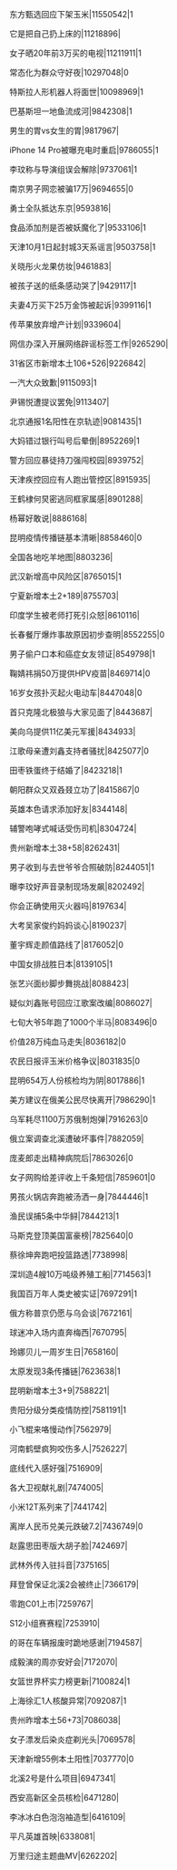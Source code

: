 东方甄选回应下架玉米|11550542|1

它是把自己扔上床的|11218896|

女子晒20年前3万买的电视|11211911|1

常态化为群众守好夜|10297048|0

特斯拉人形机器人将面世|10098969|1

巴基斯坦一地鱼流成河|9842308|1

男生的胃vs女生的胃|9817967|

iPhone 14 Pro被曝充电时重启|9786055|1

李玟称与导演组误会解除|9737061|1

南京男子网恋被骗17万|9694655|0

勇士全队抵达东京|9593816|

食品添加剂是否被妖魔化了|9533106|1

天津10月1日起封城3天系谣言|9503758|1

关晓彤火龙果仿妆|9461883|

被孩子送的纸条感动哭了|9429117|1

夫妻4万买下25万金饰被起诉|9399116|1

传苹果放弃增产计划|9339604|

网信办深入开展网络辟谣标签工作|9265290|

31省区市新增本土106+526|9226842|

一汽大众致歉|9115093|1

尹锡悦遭提议罢免|9113407|

北京通报1名阳性在京轨迹|9081435|1

大妈错过银行叫号后晕倒|8952269|1

警方回应暴徒持刀强闯校园|8939752|

天津疾控回应有人跑出管控区|8915935|

王鹤棣何炅密逃同框家属感|8901288|

杨幂好敢说|8886168|

昆明疫情传播链基本清晰|8858460|0

全国各地吃羊地图|8803236|

武汉新增高中风险区|8765015|1

宁夏新增本土2+189|8755703|

印度学生被老师打死引众怒|8610116|

长春餐厅爆炸事故原因初步查明|8552255|0

男子偷户口本和癌症女友领证|8549798|1

鞠婧祎捐50万提供HPV疫苗|8469714|0

16岁女孩扑灭起火电动车|8447048|0

首只克隆北极狼与大家见面了|8443687|

美向乌提供11亿美元军援|8434933|

江歌母亲遭刘鑫支持者骚扰|8425077|0

田枣铁蛋终于结婚了|8423218|1

朝阳群众又双叒叕立功了|8415867|0

英雄本色请求添加好友|8344148|

辅警咆哮式喊话受伤司机|8304724|

贵州新增本土38+58|8262431|

男子收到与去世爷爷合照破防|8244051|1

曝李玟好声音录制现场发飙|8202492|

你会正确使用灭火器吗|8197634|

大考吴家俊约妈妈谈心|8190237|

董宇辉走颜值路线了|8176052|0

中国女排战胜日本|8139105|1

张艺兴面纱脚步舞挑战|8088423|

疑似刘鑫账号回应江歌案改编|8086027|

七旬大爷5年跑了1000个半马|8083496|0

价值28万纯血马走失|8036182|0

农民日报评玉米价格争议|8031835|0

昆明654万人份核检均为阴|8017886|1

美方建议在俄美公民尽快离开|7986290|1

乌军耗尽1100万苏俄制炮弹|7916263|0

俄立案调查北溪遭破坏事件|7882059|

庞麦郎走出精神病院后|7863026|0

女子网购给差评收上千条短信|7859601|0

男孩火锅店奔跑被汤洒一身|7844446|1

渔民误捕5条中华鲟|7844213|1

马斯克登顶美国富豪榜|7825640|0

蔡徐坤奔跑吧投篮路透|7738998|

深圳造4艘10万吨级养殖工船|7714563|1

我国百万年人类史被实证|7697291|1

俄方称普京仍愿与乌会谈|7672161|

球迷冲入场内直奔梅西|7670795|

玲娜贝儿一周岁生日|7658160|

太原发现3条传播链|7623638|1

昆明新增本土3+9|7588221|

贵阳分级分类疫情防控|7581191|1

小飞棍来咯慢动作|7562979|

河南鹤壁疯狗咬伤多人|7526227|

底线代入感好强|7516909|

各大卫视献礼剧|7474005|

小米12T系列来了|7441742|

离岸人民币兑美元跌破7.2|7436749|0

赵露思田枣版大胡子脸|7424697|

武林外传入驻抖音|7375165|

拜登曾保证北溪2会被终止|7366179|

零跑C01上市|7259767|

S12小组赛赛程|7253910|

的哥在车辆报废时跪地感谢|7194587|

成毅演的周亦安好会|7172070|

女篮世界杯实力榜更新|7100824|1

上海徐汇1人核酸异常|7092087|1

贵州昨增本土56+73|7086038|

女子漂发后染炎症剃光头|7069578|

天津新增55例本土阳性|7037770|0

北溪2号是什么项目|6947341|

西安高新区全员核检|6471280|

李冰冰白色泡泡袖造型|6416109|

平凡英雄首映|6338081|

万里归途主题曲MV|6262202|

